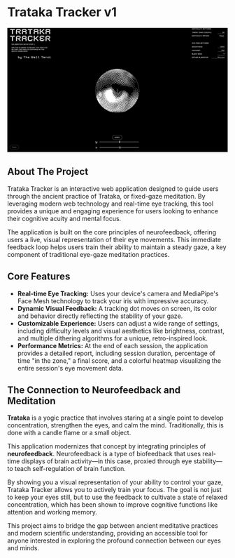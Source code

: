# Trataka Tracker v1

![Trataka Tracker Screenshot](assets/Trataka%20Tracker%20Screen%20cap.png)

## About The Project

Trataka Tracker is an interactive web application designed to guide users through the ancient practice of Trataka, or fixed-gaze meditation. By leveraging modern web technology and real-time eye tracking, this tool provides a unique and engaging experience for users looking to enhance their cognitive acuity and mental focus.

The application is built on the core principles of neurofeedback, offering users a live, visual representation of their eye movements. This immediate feedback loop helps users train their ability to maintain a steady gaze, a key component of traditional eye-gaze meditation practices.

## Core Features

*   **Real-time Eye Tracking:** Uses your device's camera and MediaPipe's Face Mesh technology to track your iris with impressive accuracy.
*   **Dynamic Visual Feedback:** A tracking dot moves on screen, its color and behavior directly reflecting the stability of your gaze.
*   **Customizable Experience:** Users can adjust a wide range of settings, including difficulty levels and visual aesthetics like brightness, contrast, and multiple dithering algorithms for a unique, retro-inspired look.
*   **Performance Metrics:** At the end of each session, the application provides a detailed report, including session duration, percentage of time "in the zone," a final score, and a colorful heatmap visualizing the entire session's eye movement data.

## The Connection to Neurofeedback and Meditation

**Trataka** is a yogic practice that involves staring at a single point to develop concentration, strengthen the eyes, and calm the mind. Traditionally, this is done with a candle flame or a small object.

This application modernizes that concept by integrating principles of **neurofeedback**. Neurofeedback is a type of biofeedback that uses real-time displays of brain activity—in this case, proxied through eye stability—to teach self-regulation of brain function.

By showing you a visual representation of your ability to control your gaze, Trataka Tracker allows you to actively train your focus. The goal is not just to keep your eyes still, but to use the feedback to cultivate a state of relaxed concentration, which has been shown to improve cognitive functions like attention and working memory.

This project aims to bridge the gap between ancient meditative practices and modern scientific understanding, providing an accessible tool for anyone interested in exploring the profound connection between our eyes and minds. 